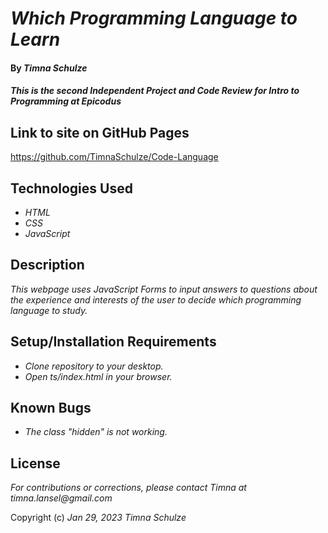 # _Which Programming Language to Learn_

#### By _**Timna Schulze**_

#### _This is the second Independent Project and Code Review for Intro to Programming at Epicodus_

## Link to site on GitHub Pages

https://github.com/TimnaSchulze/Code-Language

## Technologies Used

* _HTML_
* _CSS_
* _JavaScript_

## Description

_This webpage uses JavaScript Forms to input answers to questions about the experience and interests of the user to decide which programming language to study._

## Setup/Installation Requirements

* _Clone repository to your desktop._
* _Open ts/index.html in your browser._

## Known Bugs

* _The class "hidden" is not working._

## License

_For contributions or corrections, please contact Timna at timna.lansel@gmail.com_

Copyright (c) _Jan 29, 2023_ _Timna Schulze_